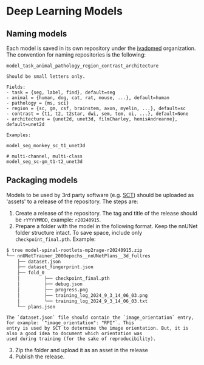 # Deep Learning Models

## Naming models

Each model is saved in its own repository under the [ivadomed](https://github.com/ivadomed) organization. The convention for naming repositories is the following:

~~~
model_task_animal_pathology_region_contrast_architecture

Should be small letters only.

Fields:
- task = {seg, label, find}, default=seg
- animal = {human, dog, cat, rat, mouse, ...}, default=human
- pathology = {ms, sci}
- region = {sc, gm, csf, brainstem, axon, myelin, ...}, default=sc
- contrast = {t1, t2, t2star, dwi, sem, tem, oi, ...}, default=None
- architecture = {unet2d, unet3d, filmCharley, hemisAndreanne}, default=unet2d

Examples: 

model_seg_monkey_sc_t1_unet3d

# multi-channel, multi-class
model_seg_sc-gm_t1-t2_unet3d
~~~

## Packaging models

Models to be used by 3rd party software (e.g. [SCT](https://spinalcordtoolbox.com/)) should be uploaded as 'assets' to a release of the repository. The steps are:
1. Create a release of the repository. The tag and title of the release should be `rYYYYMMDD`, example: `r20240915`.
2. Prepare a folder with the model in the following format. Keep the nnUNet folder structure intact. To save space,
include only `checkpoint_final.pth`. Example:

```bash
$ tree model-spinal-rootlets-mp2rage-r20240915.zip
└── nnUNetTrainer_2000epochs__nnUNetPlans__3d_fullres
    ├── dataset.json
    ├── dataset_fingerprint.json
    ├── fold_0
    │         ├── checkpoint_final.pth
    │         ├── debug.json
    │         ├── progress.png
    │         ├── training_log_2024_9_3_14_06_03.png
    │         └── training_log_2024_9_3_14_06_03.txt
    └── plans.json
```

```{important}
The `dataset.json` file should contain the `image_orientation` entry, for example: `"image_orientation": "RPI"`. This
entry is used by SCT to determine the image orientation. But, it is also a good idea to document which orientation was 
used during training (for the sake of reproducibility).
```

3. Zip the folder and upload it as an asset in the release
4. Publish the release.
